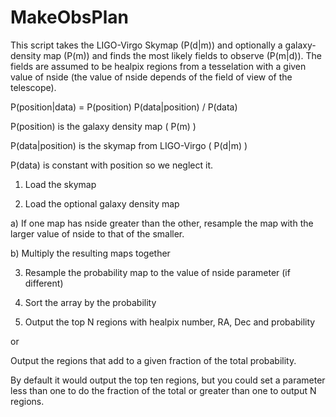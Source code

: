 # MakeObsPlan

This script takes the LIGO-Virgo Skymap (P(d|m)) and optionally a
galaxy-density map (P(m)) and finds the most likely fields to
observe (P(m|d)).  The fields are assumed to be healpix regions from a
tesselation with a given value of nside (the value of nside
depends of the field of view of the telescope).

  P(position|data) = P(position) P(data|position) / P(data)

  P(position) is the galaxy density map ( P(m) )
  
  P(data|position) is the skymap from LIGO-Virgo ( P(d|m) )
  
  P(data) is constant with position so we neglect it.

1) Load the skymap

2) Load the optional galaxy density map

  a) If one map has nside greater than the other, resample the map with the larger value of nside to that of the smaller.

  b) Multiply the resulting maps together

3) Resample the probability map to the value of nside parameter (if different)

4) Sort the array by the probability 

5) Output the top N regions with healpix number, RA, Dec and probability

  or 

  Output the regions that add to a given fraction of the total probability.

  By default it would output the top ten regions, but you could set a
  parameter less than one to do the fraction of the total or greater than
  one to output N regions.

